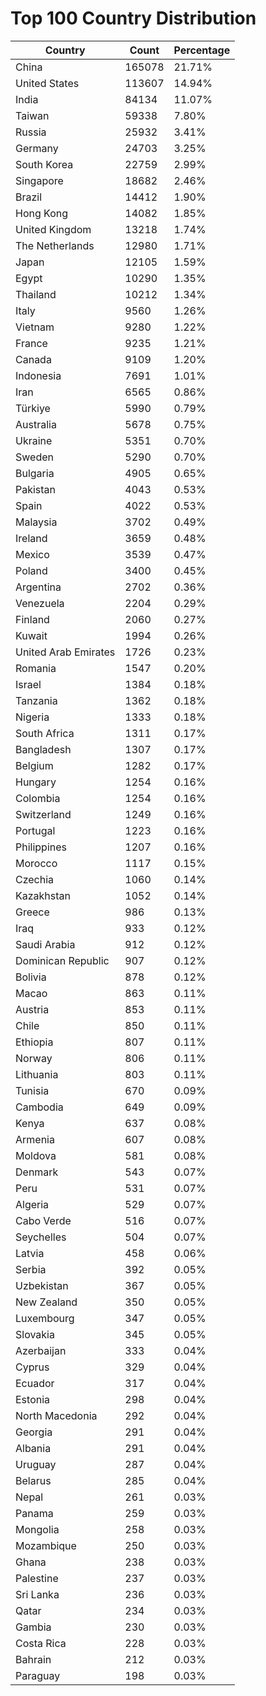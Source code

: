 # Top 100 Country Distribution
| Country | Count | Percentage |
|----|----|----|
| China | 165078 | 21.71% |
| United States | 113607 | 14.94% |
| India | 84134 | 11.07% |
| Taiwan | 59338 | 7.80% |
| Russia | 25932 | 3.41% |
| Germany | 24703 | 3.25% |
| South Korea | 22759 | 2.99% |
| Singapore | 18682 | 2.46% |
| Brazil | 14412 | 1.90% |
| Hong Kong | 14082 | 1.85% |
| United Kingdom | 13218 | 1.74% |
| The Netherlands | 12980 | 1.71% |
| Japan | 12105 | 1.59% |
| Egypt | 10290 | 1.35% |
| Thailand | 10212 | 1.34% |
| Italy | 9560 | 1.26% |
| Vietnam | 9280 | 1.22% |
| France | 9235 | 1.21% |
| Canada | 9109 | 1.20% |
| Indonesia | 7691 | 1.01% |
| Iran | 6565 | 0.86% |
| Türkiye | 5990 | 0.79% |
| Australia | 5678 | 0.75% |
| Ukraine | 5351 | 0.70% |
| Sweden | 5290 | 0.70% |
| Bulgaria | 4905 | 0.65% |
| Pakistan | 4043 | 0.53% |
| Spain | 4022 | 0.53% |
| Malaysia | 3702 | 0.49% |
| Ireland | 3659 | 0.48% |
| Mexico | 3539 | 0.47% |
| Poland | 3400 | 0.45% |
| Argentina | 2702 | 0.36% |
| Venezuela | 2204 | 0.29% |
| Finland | 2060 | 0.27% |
| Kuwait | 1994 | 0.26% |
| United Arab Emirates | 1726 | 0.23% |
| Romania | 1547 | 0.20% |
| Israel | 1384 | 0.18% |
| Tanzania | 1362 | 0.18% |
| Nigeria | 1333 | 0.18% |
| South Africa | 1311 | 0.17% |
| Bangladesh | 1307 | 0.17% |
| Belgium | 1282 | 0.17% |
| Hungary | 1254 | 0.16% |
| Colombia | 1254 | 0.16% |
| Switzerland | 1249 | 0.16% |
| Portugal | 1223 | 0.16% |
| Philippines | 1207 | 0.16% |
| Morocco | 1117 | 0.15% |
| Czechia | 1060 | 0.14% |
| Kazakhstan | 1052 | 0.14% |
| Greece | 986 | 0.13% |
| Iraq | 933 | 0.12% |
| Saudi Arabia | 912 | 0.12% |
| Dominican Republic | 907 | 0.12% |
| Bolivia | 878 | 0.12% |
| Macao | 863 | 0.11% |
| Austria | 853 | 0.11% |
| Chile | 850 | 0.11% |
| Ethiopia | 807 | 0.11% |
| Norway | 806 | 0.11% |
| Lithuania | 803 | 0.11% |
| Tunisia | 670 | 0.09% |
| Cambodia | 649 | 0.09% |
| Kenya | 637 | 0.08% |
| Armenia | 607 | 0.08% |
| Moldova | 581 | 0.08% |
| Denmark | 543 | 0.07% |
| Peru | 531 | 0.07% |
| Algeria | 529 | 0.07% |
| Cabo Verde | 516 | 0.07% |
| Seychelles | 504 | 0.07% |
| Latvia | 458 | 0.06% |
| Serbia | 392 | 0.05% |
| Uzbekistan | 367 | 0.05% |
| New Zealand | 350 | 0.05% |
| Luxembourg | 347 | 0.05% |
| Slovakia | 345 | 0.05% |
| Azerbaijan | 333 | 0.04% |
| Cyprus | 329 | 0.04% |
| Ecuador | 317 | 0.04% |
| Estonia | 298 | 0.04% |
| North Macedonia | 292 | 0.04% |
| Georgia | 291 | 0.04% |
| Albania | 291 | 0.04% |
| Uruguay | 287 | 0.04% |
| Belarus | 285 | 0.04% |
| Nepal | 261 | 0.03% |
| Panama | 259 | 0.03% |
| Mongolia | 258 | 0.03% |
| Mozambique | 250 | 0.03% |
| Ghana | 238 | 0.03% |
| Palestine | 237 | 0.03% |
| Sri Lanka | 236 | 0.03% |
| Qatar | 234 | 0.03% |
| Gambia | 230 | 0.03% |
| Costa Rica | 228 | 0.03% |
| Bahrain | 212 | 0.03% |
| Paraguay | 198 | 0.03% |
